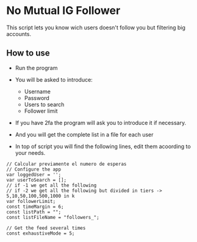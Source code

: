 # No Mutual IG Follower
This script lets you know wich users doesn't follow you but filtering big accounts.

## How to use
- Run the program 
- You will be asked to introduce:
  * Username
  * Password
  * Users to search
  * Follower limit
- If you have 2fa the program will ask you to introduce it if necessary.
- And you will get the complete list in a file for each user

- In top of script you will find the following lines, edit them acoording to your needs.
```
// Calcular previamente el numero de esperas
// Configure the app
var loggedUser = '';
var userToSearch = [];
// if -1 we get all the following
// if -2 we get all the following but divided in tiers -> 5,10,50,100,500,1000 in k
var followerLimit; 
const timeMargin = 6;
const listPath = "";
const listFileName = "followers_";

// Get the feed several times
const exhaustiveMode = 5;
```
